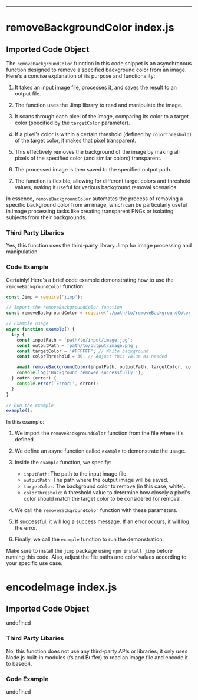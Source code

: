 

  

  

  

  

  

  

  

  

  

  

  

  
---
# removeBackgroundColor index.js
## Imported Code Object
The `removeBackgroundColor` function in this code snippet is an asynchronous function designed to remove a specified background color from an image. Here's a concise explanation of its purpose and functionality:

1. It takes an input image file, processes it, and saves the result to an output file.

2. The function uses the Jimp library to read and manipulate the image.

3. It scans through each pixel of the image, comparing its color to a target color (specified by the `targetColor` parameter).

4. If a pixel's color is within a certain threshold (defined by `colorThreshold`) of the target color, it makes that pixel transparent.

5. This effectively removes the background of the image by making all pixels of the specified color (and similar colors) transparent.

6. The processed image is then saved to the specified output path.

7. The function is flexible, allowing for different target colors and threshold values, making it useful for various background removal scenarios.

In essence, `removeBackgroundColor` automates the process of removing a specific background color from an image, which can be particularly useful in image processing tasks like creating transparent PNGs or isolating subjects from their backgrounds.

### Third Party Libaries

Yes, this function uses the third-party library Jimp for image processing and manipulation.

### Code Example

Certainly! Here's a brief code example demonstrating how to use the `removeBackgroundColor` function:

```javascript
const Jimp = require('jimp');

// Import the removeBackgroundColor function
const removeBackgroundColor = require('./path/to/removeBackgroundColor');

// Example usage
async function example() {
  try {
    const inputPath = 'path/to/input/image.jpg';
    const outputPath = 'path/to/output/image.png';
    const targetColor = '#FFFFFF'; // White background
    const colorThreshold = 30; // Adjust this value as needed

    await removeBackgroundColor(inputPath, outputPath, targetColor, colorThreshold);
    console.log('Background removed successfully!');
  } catch (error) {
    console.error('Error:', error);
  }
}

// Run the example
example();
```

In this example:

1. We import the `removeBackgroundColor` function from the file where it's defined.

2. We define an async function called `example` to demonstrate the usage.

3. Inside the `example` function, we specify:
   - `inputPath`: The path to the input image file.
   - `outputPath`: The path where the output image will be saved.
   - `targetColor`: The background color to remove (in this case, white).
   - `colorThreshold`: A threshold value to determine how closely a pixel's color should match the target color to be considered for removal.

4. We call the `removeBackgroundColor` function with these parameters.

5. If successful, it will log a success message. If an error occurs, it will log the error.

6. Finally, we call the `example` function to run the demonstration.

Make sure to install the `jimp` package using `npm install jimp` before running this code. Also, adjust the file paths and color values according to your specific use case.

# encodeImage index.js
## Imported Code Object
undefined

### Third Party Libaries

No, this function does not use any third-party APIs or libraries; it only uses Node.js built-in modules (fs and Buffer) to read an image file and encode it to base64.

### Code Example

undefined


  

  

  

  

  

  

  